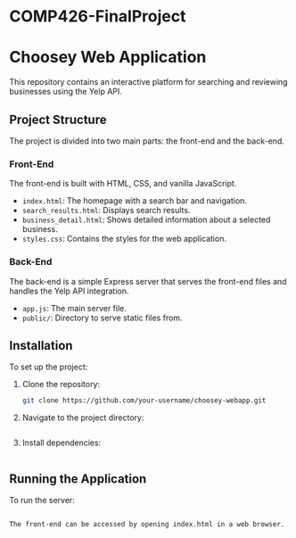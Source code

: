 # COMP426-FinalProject

# Choosey Web Application

This repository contains an interactive platform for searching and reviewing businesses using the Yelp API.

## Project Structure

The project is divided into two main parts: the front-end and the back-end.

### Front-End

The front-end is built with HTML, CSS, and vanilla JavaScript.

- `index.html`: The homepage with a search bar and navigation.
- `search_results.html`: Displays search results.
- `business_detail.html`: Shows detailed information about a selected business.
- `styles.css`: Contains the styles for the web application.

### Back-End

The back-end is a simple Express server that serves the front-end files and handles the Yelp API integration.

- `app.js`: The main server file.
- `public/`: Directory to serve static files from.

## Installation

To set up the project:

1. Clone the repository:

   ```bash
   git clone https://github.com/your-username/choosey-webapp.git

   ```

2. Navigate to the project directory:

   ```cd choosey-webapp

   ```

3. Install dependencies:
   ```npm install

   ```

## Running the Application

To run the server:
```node app.js

The front-end can be accessed by opening index.html in a web browser.
